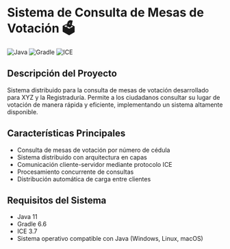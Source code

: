 # Sistema de Consulta de Mesas de Votación 🗳️

![Java](https://img.shields.io/badge/Java-11-orange?style=for-the-badge&logo=java)
![Gradle](https://img.shields.io/badge/Gradle-6.6-02303A?style=for-the-badge&logo=gradle)
![ICE](https://img.shields.io/badge/ICE-Protocol-blue?style=for-the-badge)


## Descripción del Proyecto

Sistema distribuido para la consulta de mesas de votación desarrollado para XYZ y la Registraduría. Permite a los ciudadanos consultar su lugar de votación de manera rápida y eficiente, implementando un sistema altamente disponible.

## Características Principales

- Consulta de mesas de votación por número de cédula
- Sistema distribuido con arquitectura en capas
- Comunicación cliente-servidor mediante protocolo ICE
- Procesamiento concurrente de consultas
- Distribución automática de carga entre clientes

## Requisitos del Sistema

- Java 11
- Gradle 6.6
- ICE 3.7
- Sistema operativo compatible con Java (Windows, Linux, macOS)

